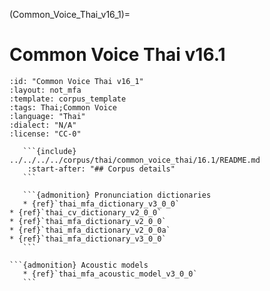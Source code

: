 (Common_Voice_Thai_v16_1)=
# Common Voice Thai v16.1

``````{corpus} Common Voice Thai v16.1
:id: "Common Voice Thai v16_1"
:layout: not_mfa
:template: corpus_template
:tags: Thai;Common Voice
:language: "Thai"
:dialect: "N/A"
:license: "CC-0"

   ```{include} ../../../../corpus/thai/common_voice_thai/16.1/README.md
    :start-after: "## Corpus details"
   ```

   ```{admonition} Pronunciation dictionaries
   * {ref}`thai_mfa_dictionary_v3_0_0`
* {ref}`thai_cv_dictionary_v2_0_0`
* {ref}`thai_mfa_dictionary_v2_0_0`
* {ref}`thai_mfa_dictionary_v2_0_0a`
* {ref}`thai_mfa_dictionary_v3_0_0`
   ```

```{admonition} Acoustic models
   * {ref}`thai_mfa_acoustic_model_v3_0_0`
   ```
``````
